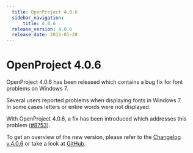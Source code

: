 ```yaml
---
  title: OpenProject 4.0.6
  sidebar_navigation:
      title: 4.0.6
  release_version: 4.0.6
  release_date: 2015-01-28
---
```


# OpenProject 4.0.6

OpenProject 4.0.6 has been released which contains a bug fix for font
problems on Windows 7.

Several users reported problems when displaying fonts in Windows 7.  
In some cases letters or entire words were not displayed.

With OpenProject 4.0.6, a fix has been introduced which addresses this
problem
([#8753](https://community.openproject.org/work_packages/8753 "#8753")).

To get an overview of the new version, please refer to the 
[Changelog v.4.0.6](https://community.openproject.org/versions/592 "Changelog v4.0.6")
or take a look at
[GitHub](https://github.com/opf/openproject/tree/v4.0.6 "GitHub").


